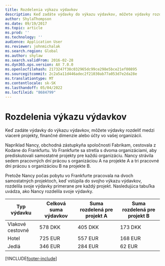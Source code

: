 ```yaml
---
title: Rozdelenia výkazu výdavkov
description: Keď zadáte výdavky do výkazu výdavkov, môžete výdavky rozdeliť medzi viaceré projekty, právnické osoby alebo účty vo vašej organizácii.
author: ShylaThompson
ms.date: 09/19/2017
ms.topic: article
ms.prod: ''
ms.technology: ''
audience: Application User
ms.reviewer: johnmichalak
ms.search.region: Global
ms.author: shylaw
ms.search.validFrom: 2016-02-28
ms.dyn365.ops.version: AX 7.0.0
ms.openlocfilehash: 2173247f38c032965dc99ce298e5bce21ef00895
ms.sourcegitcommit: 2c2a5a11d446adec2f21030ab77a053d7e2da28e
ms.translationtype: MT
ms.contentlocale: sk-SK
ms.lasthandoff: 05/04/2022
ms.locfileid: "8684799"
---
```

# <a name="expense-report-distributions"></a>Rozdelenia výkazu výdavkov

Keď zadáte výdavky do výkazu výdavkov, môžete výdavky rozdeliť medzi viaceré projekty, finančné dimenzie alebo účty vo vašej organizácii.

Napríklad Nancy, obchodná zástupkyňa spoločnosti Fabrikam, cestovala z Kodane do Frankfurtu. Vo Frankfurte sa stretla s dvoma organizáciami, aby prediskutovali samostatné projekty pre každú organizáciu. Nancy strávila sedem pracovných dní prácou s organizáciou A na projekte A a tri pracovné dni prácou s organizáciou B na projekte B.

Pretože Nancy počas pobytu vo Frankfurte pracovala na dvoch samostatných projektoch, keď vstúpila do svojho výkazu výdavkov, rozdelila svoje výdavky primerane pre každý projekt. Nasledujúca tabuľka uvádza, ako Nancy rozdelila svoje výdavky.


| Typ výdavku | Celková suma výdavkov|Suma rozdelená pre projekt A| Suma rozdelená pre projekt B |
|--------------|---------------------|-------------------------------|---------------------------------|
|Vlakové cestovné   |578 DKK              |405 DKK                        |173 DKK                          |
|Hotel         |725 EUR              |557 EUR                        |168 EUR                          |
|Jedlá         |346 EUR              |284 EUR                        |62 EUR                           |



[!INCLUDE[footer-include](../includes/footer-banner.md)]